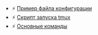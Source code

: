 - ⚡ [Пример файла конфигурации](./.tmux.conf)
- ⚡ [Скрипт запуска tmux](./tmux.sh)
- ⚡ [Основные команды](./tmux_command.md)
